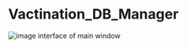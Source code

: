 # Vactination_DB_Manager
![image](https://github.com/RARadchenko/Vactination_DB_Manager/assets/137766749/c168a083-c5a1-4ef9-b4f7-652213df51bd)
interface of main window
